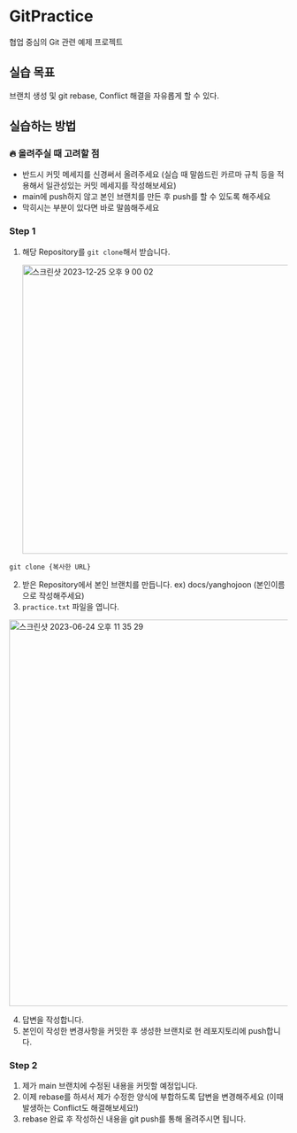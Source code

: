 # GitPractice
협업 중심의 Git 관련 예제 프로젝트

## 실습 목표
브랜치 생성 및 git rebase, Conflict 해결을 자유롭게 할 수 있다.

## 실습하는 방법 
### 🔥 올려주실 때 고려할 점
- 반드시 커밋 메세지를 신경써서 올려주세요 (실습 때 말씀드린 카르마 규칙 등을 적용해서 일관성있는 커밋 메세지를 작성해보세요)
- main에 push하지 않고 본인 브랜치를 만든 후 push를 할 수 있도록 해주세요
- 막히시는 부분이 있다면 바로 말씀해주세요

### Step 1
1. 해당 Repository를 `git clone`해서 받습니다.

   <img width="522" alt="스크린샷 2023-12-25 오후 9 00 02" src="https://github.com/APP-iOS4/Git_Practice/assets/90880660/45a4c4ab-08f3-4520-beee-865845d791f4">

  `git clone {복사한 URL}`

2. 받은 Repository에서 본인 브랜치를 만듭니다. ex) docs/yanghojoon (본인이름으로 작성해주세요)
3. `practice.txt` 파일을 엽니다.
<img width="698" alt="스크린샷 2023-06-24 오후 11 35 29" src="https://github.com/yanghojoon/GitPractice/assets/90880660/f70b0f7e-90c8-422a-9cc9-38c831890641">

4. 답변을 작성합니다.
5. 본인이 작성한 변경사항을 커밋한 후 생성한 브랜치로 현 레포지토리에 push합니다.

### Step 2
1. 제가 main 브랜치에 수정된 내용을 커밋할 예정입니다.
2. 이제 rebase를 하셔서 제가 수정한 양식에 부합하도록 답변을 변경해주세요 (이때 발생하는 Conflict도 해결해보세요!)
3. rebase 완료 후 작성하신 내용을 git push를 통해 올려주시면 됩니다. 
